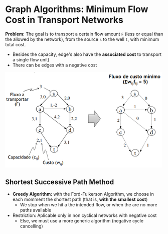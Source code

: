 # Graph Algorithms: Minimum Flow Cost in Transport Networks

**Problem:** The goal is to transport a certain flow amount `F` (less or equal than the allowed by the network), from the source `s` to the well `t`, with minimum total cost.
 - Besides the capacity, edge's also have the **associated cost** to transport a single flow unit)
 - There can be edges with a negative cost

<img src="images/graph_algorithms_minimum_flow_cost_example.png" width="500"><br>

## Shortest Successive Path Method

 - **Greedy Algorithm:** with the Ford-Fulkerson Algorithm, we choose in each momment the shortest path (that is, **with the smallest cost**)
     - We stop when we hit a the intended flow, or when the are no more paths available
 - Restriction: Aplicable only in non cyclical networks with negative cost
     - Else, we must use a more generic algorithm (negative cycle cancelling)
     